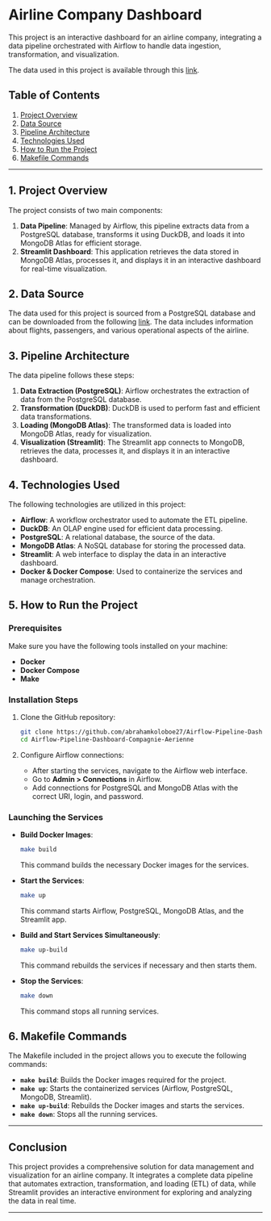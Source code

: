 

# Airline Company Dashboard

This project is an interactive dashboard for an airline company, integrating a data pipeline orchestrated with Airflow to handle data ingestion, transformation, and visualization.

The data used in this project is available through this [link](https://edu.postgrespro.com/demo-big-en.zip).

## Table of Contents

1. [Project Overview](#1-project-overview)
2. [Data Source](#2-data-source)
3. [Pipeline Architecture](#3-pipeline-architecture)
4. [Technologies Used](#4-technologies-used)
5. [How to Run the Project](#5-how-to-run-the-project)
6. [Makefile Commands](#6-makefile-commands)

---

## 1. Project Overview

The project consists of two main components:

1. **Data Pipeline**: Managed by Airflow, this pipeline extracts data from a PostgreSQL database, transforms it using DuckDB, and loads it into MongoDB Atlas for efficient storage.
2. **Streamlit Dashboard**: This application retrieves the data stored in MongoDB Atlas, processes it, and displays it in an interactive dashboard for real-time visualization.

## 2. Data Source

The data used for this project is sourced from a PostgreSQL database and can be downloaded from the following [link](https://edu.postgrespro.com/demo-big-en.zip). The data includes information about flights, passengers, and various operational aspects of the airline.

## 3. Pipeline Architecture

The data pipeline follows these steps:

1. **Data Extraction (PostgreSQL)**: Airflow orchestrates the extraction of data from the PostgreSQL database.
2. **Transformation (DuckDB)**: DuckDB is used to perform fast and efficient data transformations.
3. **Loading (MongoDB Atlas)**: The transformed data is loaded into MongoDB Atlas, ready for visualization.
4. **Visualization (Streamlit)**: The Streamlit app connects to MongoDB, retrieves the data, processes it, and displays it in an interactive dashboard.

## 4. Technologies Used

The following technologies are utilized in this project:

- **Airflow**: A workflow orchestrator used to automate the ETL pipeline.
- **DuckDB**: An OLAP engine used for efficient data processing.
- **PostgreSQL**: A relational database, the source of the data.
- **MongoDB Atlas**: A NoSQL database for storing the processed data.
- **Streamlit**: A web interface to display the data in an interactive dashboard.
- **Docker & Docker Compose**: Used to containerize the services and manage orchestration.

## 5. How to Run the Project

### Prerequisites

Make sure you have the following tools installed on your machine:

- **Docker**
- **Docker Compose**
- **Make**

### Installation Steps

1. Clone the GitHub repository:
   ```bash
   git clone https://github.com/abrahamkoloboe27/Airflow-Pipeline-Dashboard-Compagnie-Aerienne
   cd Airflow-Pipeline-Dashboard-Compagnie-Aerienne
   ```

2. Configure Airflow connections:
   - After starting the services, navigate to the Airflow web interface.
   - Go to **Admin > Connections** in Airflow.
   - Add connections for PostgreSQL and MongoDB Atlas with the correct URI, login, and password.

### Launching the Services

- **Build Docker Images**:
   ```bash
   make build
   ```
   This command builds the necessary Docker images for the services.

- **Start the Services**:
   ```bash
   make up
   ```
   This command starts Airflow, PostgreSQL, MongoDB Atlas, and the Streamlit app.

- **Build and Start Services Simultaneously**:
   ```bash
   make up-build
   ```
   This command rebuilds the services if necessary and then starts them.

- **Stop the Services**:
   ```bash
   make down
   ```
   This command stops all running services.

## 6. Makefile Commands

The Makefile included in the project allows you to execute the following commands:

- **`make build`**: Builds the Docker images required for the project.
- **`make up`**: Starts the containerized services (Airflow, PostgreSQL, MongoDB, Streamlit).
- **`make up-build`**: Rebuilds the Docker images and starts the services.
- **`make down`**: Stops all the running services.

---

## Conclusion

This project provides a comprehensive solution for data management and visualization for an airline company. It integrates a complete data pipeline that automates extraction, transformation, and loading (ETL) of data, while Streamlit provides an interactive environment for exploring and analyzing the data in real time.

---
